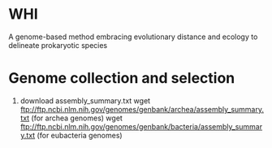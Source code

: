 # WHI
A genome-based method embracing evolutionary distance and ecology to delineate prokaryotic species

# Genome collection and selection
1. download assembly_summary.txt
wget ftp://ftp.ncbi.nlm.nih.gov/genomes/genbank/archea/assembly_summary.txt (for archea genomes)
wget ftp://ftp.ncbi.nlm.nih.gov/genomes/genbank/bacteria/assembly_summary.txt (for eubacteria genomes)


